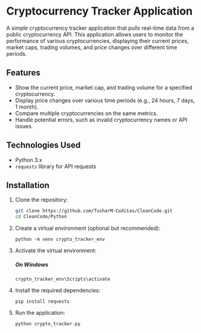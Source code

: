 # Cryptocurrency Tracker Application

A simple cryptocurrency tracker application that pulls real-time data from a public cryptocurrency API. This application allows users to monitor the performance of various cryptocurrencies, displaying their current prices, market caps, trading volumes, and price changes over different time periods.

## Features

- Show the current price, market cap, and trading volume for a specified cryptocurrency.
- Display price changes over various time periods (e.g., 24 hours, 7 days, 1 month).
- Compare multiple cryptocurrencies on the same metrics.
- Handle potential errors, such as invalid cryptocurrency names or API issues.

## Technologies Used

- Python 3.x
- `requests` library for API requests

## Installation

1. Clone the repository:
   ```bash
   git clone https://github.com/TusharM-Coditas/CleanCode.git
   cd CleanCode/Python
2. Create a virtual environment (optional but recommended):
    ```
    python -m venv crypto_tracker_env
3. Activate the virtual environment:
    ##### On Windows
    ```
    crypto_tracker_env\Scripts\activate
4. Install the required dependencies:
    ```
    pip install requests
5. Run the application:
    ```
    python crypto_tracker.py